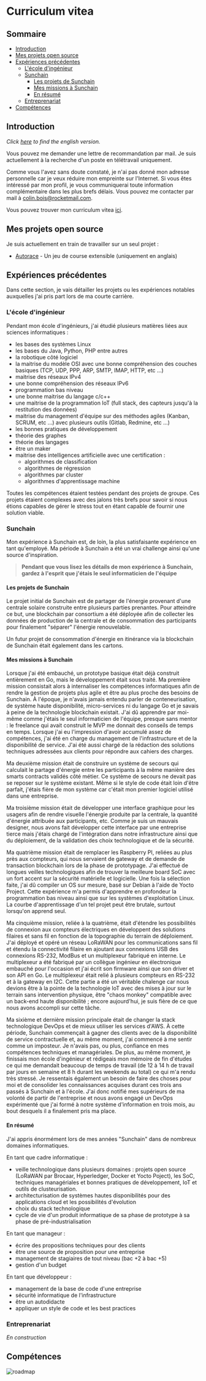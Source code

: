 # Curriculum vitea

## Sommaire
* [Introduction](#introduction)
* [Mes projets open source](#mes-projets-open-source)
* [Expériences précédentes](#expriences-prcdentes)
  * [L'école d'ingénieur](#lcole-dingnieur)
  * [Sunchain](#sunchain)
    * [Les projets de Sunchain](#les-projets-de-sunchain)
    * [Mes missions à Sunchain](#mes-missions--sunchain)
    * [En résumé](#en-rsum)
  * [Entreprenariat](#Entreprenariat)
* [Compétences](#comptences)

## Introduction

*Click [here](README.md) to find the english version.*

Vous pouvez me demander une lettre de recommandation par mail. Je suis actuellement à la recherche d'un poste en télétravail uniquement.

Comme vous l'avez sans doute constaté, je n'ai pas donné mon adresse personnelle car je veux réduire mon empreinte sur l'Internet. Si vous êtes intéressé par mon profil, je vous communiquerai toute information complémentaire dans les plus brefs délais. Vous pouvez me contacter par mail à <colin.bois@rocketmail.com>.

Vous pouvez trouver mon curriculum vitea [ici](assets/CV_fr.pdf).

## Mes projets open source
Je suis actuellement en train de travailler sur un seul projet :
 - [Autorace](https://github.com/clnbs/autorace) - Un jeu de course extensible (uniquement en anglais)
 
## Expériences précédentes
Dans cette section, je vais détailler les projets ou les expériences notables auxquelles j'ai pris part lors de ma courte carrière.

### L'école d'ingénieur
Pendant mon école d'ingénieurs, j'ai étudié plusieurs matières liées aux sciences informatiques :
 - les bases des systèmes Linux
 - les bases du Java, Python, PHP entre autres
 - la robotique côté logiciel
 - la maitrise du modèle OSI avec une bonne compréhension des couches basiques  (TCP, UDP, PPP, ARP, SMTP, IMAP, HTTP, etc ...)
 - maitrise des réseaux IPv4
 - une bonne compréhension des réseaux IPv6
 - programmation bas niveau
 - une bonne maitrise du langage c/c++
 - une maitrise de la programmation IoT (full stack, des capteurs jusqu'à la restitution des données)
 - maitrise du management d'équipe sur des méthodes agiles (Kanban, SCRUM, etc ...) avec plusieurs outils (Gitlab, Redmine, etc ...)
 - les bonnes pratiques de développement
 - théorie des graphes
 - théorie des langages
 - être un maker
 - maitrise des intelligences artificielle avec une certification :
   - algorithmes de classification
   - algorithmes de régression
   - algorithmes par cluster
   - algorithmes d'apprentissage machine
   
Toutes les compétences étaient testées pendant des projets de groupe. Ces projets étaient complexes avec des jalons très brefs pour savoir si nous étions capables de gérer le stress tout en étant capable de fournir une solution viable. 

### Sunchain
Mon expérience à Sunchain est, de loin, la plus satisfaisante expérience en tant qu'employé. Ma période à Sunchain a été un vrai challenge ainsi qu'une source d'inspiration.

> __Pendant que vous lisez les détails de mon expérience à Sunchain, gardez à l'esprit que j'étais le seul informaticien de l'équipe__

#### Les projets de Sunchain
Le projet initial de Sunchain est de partager de l'énergie provenant d'une centrale solaire construite entre plusieurs parties prenantes. Pour atteindre ce but, une blockchain par consortium a été déployée afin de collecter les données de production de la centrale et de consommation des participants pour finalement "séparer" l'énergie renouvelable.

Un futur projet de consommation d'énergie en itinérance via la blockchain de Sunchain était également dans les cartons.   

#### Mes missions à Sunchain
Lorsque j'ai été embauché, un prototype basique était déjà construit entièrement en Go, mais le développement était sous traité. Ma première mission consistait alors à internaliser les compétences informatiques afin de rendre la gestion de projets plus agile et être au plus proche des besoins de Sunchain. À l'époque, je n'avais jamais entendu parler de conteneurisation, de système haute disponibilité, micro-services ni du langage Go et je savais à peine de la technologie blockchain existait. J'ai dû apprendre par moi-même comme j'étais le seul informaticien de l'équipe, presque sans mentor : le freelance qui avait construit le MVP me donnait des conseils de temps en temps. Lorsque j'ai eu l'impression d'avoir accumulé assez de compétences, j'ai été en charge du management de l'infrastructure et de la disponibilité de service. J'ai été aussi chargé de la rédaction des solutions techniques adressées aux clients pour répondre aux cahiers des charges.

Ma deuxième mission était de construire un système de secours qui calculait le partage d'énergie entre les participants à la même manière des smarts contracts validés côté métier. Ce système de secours ne devait pas se reposer sur le système existant. Même si le style de code était loin d'être parfait, j'étais fière de mon système car c'était mon premier logiciel utilisé dans une entreprise.

Ma troisième mission était de développer une interface graphique pour les usagers afin de rendre visuelle l'énergie produite par la centrale, la quantité d'énergie attribuée aux participants, etc. Comme je suis un mauvais designer, nous avons fait développer cette interface par une entreprise tierce mais j'étais chargé de l'intégration dans notre infrastructure ainsi que du déploiement, de la validation des choix technologique et de la sécurité.

Ma quatrième mission était de remplacer les Raspberry PI, reliées au plus près aux compteurs, qui nous servaient de gateway et de demande de transaction blockchain lors de la phase de prototypage. J'ai effectué de longues veilles technologiques afin de trouver la meilleure board SoC avec un fort accent sur la sécurité matérielle et logicielle. Une fois la sélection faite, j'ai dû compiler un OS sur mesure, basé sur Debian à l'aide de Yocto Project. Cette expérience m'a permis d'apprendre en profondeur la programmation bas niveau ainsi que sur les systèmes d'exploitation Linux. La courbe d'apprentissage d'un tel projet peut être brutale, surtout lorsqu'on apprend seul.

Ma cinquième mission, reliée à la quatrième, était d'étendre les possibilités de connexion aux compteurs électriques en développent des solutions filaires et sans fil en fonction de la topographie du terrain de déploiement. J'ai déployé et opéré un réseau LoRaWAN pour les communications sans fil et étendu la connectivité filaire en ajoutant aux connexions USB des connexions RS-232, ModBus et un multiplexeur fabriqué en interne. Le multiplexeur a été fabriqué par un collègue ingénieur en électronique embauché pour l'occasion et j'ai écrit son firmware ainsi que son driver et son API en Go. Le multiplexeur était relié à plusieurs compteurs en RS-232 et à la gateway en I2C. Cette partie a été un véritable chalenge car nous devions être à la pointe de la technologie IoT avec des mises à jour sur le terrain sans intervention physique, être "chaos monkey" compatible avec un back-end haute disponibilité ; encore aujourd'hui, je suis fière de ce que nous avons accompli sur cette tâche.

Ma sixième et dernière mission principale était de changer la stack technologique DevOps et de mieux utiliser les services d'AWS. À cette période, Sunchain commençait à gagner des clients avec de la disponibilité de service contractuelle et, au même moment, j'ai commencé à me sentir comme un imposteur. Je n'avais pas, ou plus, confiance en mes compétences techniques et managériales. De plus, au même moment, je finissais mon école d'ingénieur et rédigeais mon mémoire de fin d'études ce qui me demandait beaucoup de temps de travail (de 12 à 14 h de travail par jours en semaine et 8 h durant les weekends au total) ce qui m'a rendu très stressé. Je ressentais également un besoin de faire des choses pour moi et de consolider les connaissances acquises durant ces trois ans passés à Sunchain et à l'école. J'ai donc notifié mes supérieurs de ma volonté de partir de l'entreprise et nous avons engagé un DevOps expérimenté que j'ai formé à notre système d'information en trois mois, au bout desquels il a finalement pris ma place.

#### En résumé
J'ai appris énormément lors de mes années "Sunchain" dans de nombreux domaines informatiques.

En tant que cadre informatique : 
 - veille technologique dans plusieurs domaines : projets open source (LoRaWAN par Brocaar, Hyperledger, Docker et Yocto Poject), les SoC, techniques managériales et bonnes pratiques de développement, IoT et outils de clusteurisation.
 - architecturisation de systèmes hautes disponibilités pour des applications cloud et les possibilités d'évolution
 - choix du stack technologique
 - cycle de vie d'un produit informatique de sa phase de prototype à sa phase de pré-industrialisation
 
En tant que manageur :
 - écrire des propositions techniques pour des clients
 - être une source de proposition pour une entreprise
 - management de stagiaires de tout niveau (bac +2 à bac +5)
 - gestion d'un budget
 
En tant que développeur :
 - management de la base de code d'une entreprise
 - sécurité informatique de l'infrastructure
 - être un autodidacte
 - appliquer un style de code et les best practices

### Entreprenariat
*En construction*

## Compétences 

![roadmap](assets/roadmap.png)
